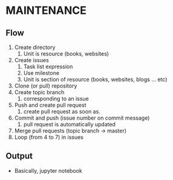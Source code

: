 # MAINTENANCE

## Flow

1. Create directory
   1. Unit is resource (books, websites)
2. Create issues
   1. Task list expression
   2. Use milestone
   3. Unit is section of resource (books, websites, blogs ... etc)
3. Clone (or pull) repository
4. Create topic branch
   1. corresponding to an issue
5. Push and create pull request
   1. create pull request as soon as.
6. Commit and push (issue number on commit message)
   1. pull request is automatically updated
7. Merge pull requests (topic branch -> master)
8. Loop (from 4 to 7) in issues

## Output

- Basically, jupyter notebook
